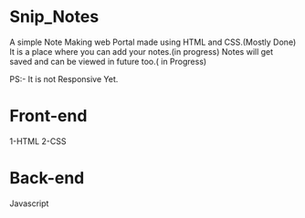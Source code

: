 # Snip_Notes
A simple Note Making web Portal made using HTML and CSS.(Mostly Done)
It is a place where you can add your notes.(in progress)
Notes will get saved and can be viewed in future too.( in Progress)

PS:- It is not Responsive Yet.

# Front-end
  1-HTML 
  2-CSS
# Back-end
  Javascript
